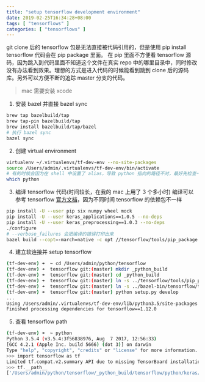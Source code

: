 ```yaml
---
title: "setup tensorflow development environment"
date: 2019-02-25T16:34:28+08:00
tags: [ "tensorflows" ]
categories: [ "tensorflows" ]
---
```


git clone 后的 tensorflow 包是无法直接被代码引用的，但是使用 pip install tensorflow 代码会在 pip package 里面。<!--more--> 在 pip 里面不方便看 tensorflow 源码，因为跳入到代码里面不知道这个文件在真实 repo 中的哪里目录中，同时修改没有办法看到效果。理想的方式是进入代码的时候能看到跳到 clone 后的源码库。另外可以方便不断的追踪 master 分支的代码。

> mac 需要安装 xcode

1. 安装 bazel 并直接 bazel sync
```bash
brew tap bazelbuild/tap
brew tap-pin bazelbuild/tap
brew install bazelbuild/tap/bazel
# 执行 bazel sync
bazel sync
```

2. 创建 virtual environment
```bash
virtualenv ~/.virtualenvs/tf-dev-env --no-site-packages
source /Users/admin/.virtualenvs/tf-dev-env/bin/activate
# 有的时候会因为在 shell 中设置了 alias，导致 python 指向的路径不对，最好先检查一下
which python
```

3. 编译 tensorflow 代码(时间较长，在我的 mac 上用了 3 个多小时)
编译可以参考 tensorflow [官方文档](https://www.tensorflow.org/install/source)，因为不同时间 tensorflow 的依赖包不一样
```bash
pip install -U --user pip six numpy wheel mock
pip install -U --user keras_applications==1.0.5 --no-deps
pip install -U --user keras_preprocessing==1.0.3 --no-deps
./configure
# --verbose_failures 会把编译的错误打印出来
bazel build --copt=-march=native -c opt //tensorflow/tools/pip_package:build_pip_package --verbose_failures
```

4. 建立软连接并 setup tensorflow
```bash
(tf-dev-env) ➜  ~ cd /Users/admin/python/tensorflow
(tf-dev-env) ➜  tensorflow git:(master) mkdir _python_build
(tf-dev-env) ➜  tensorflow git:(master) cd _python_build
(tf-dev-env) ➜  tensorflow git:(master) ln -s ../tensorflow/tools/pip_package/* .
(tf-dev-env) ➜  tensorflow git:(master) ln -s ../bazel-bin/tensorflow/tools/pip_package/build_pip_package.runfiles/org_tensorflow/* .
(tf-dev-env) ➜  tensorflow git:(master) python setup.py develop
...
Using /Users/admin/.virtualenvs/tf-dev-env/lib/python3.5/site-packages
Finished processing dependencies for tensorflow==1.12.0
```

5. 查看 tensorflow path
```bash
(tf-dev-env) ➜  ~ python
Python 3.5.4 (v3.5.4:3f56838976, Aug  7 2017, 12:56:33)
[GCC 4.2.1 (Apple Inc. build 5666) (dot 3)] on darwin
Type "help", "copyright", "credits" or "license" for more information.
>>> import tensorflow as tf
Limited tf.compat.v2.summary API due to missing TensorBoard installation
>>> tf.__path__
['/Users/admin/python/tensorflow/_python_build/tensorflow/python/keras/api/_v1', '/Users/admin/.virtualenvs/tf-dev-env/lib/python3.5/site-packages/tensorflow_estimator/python/estimator/api/_v1', '/Users/admin/python/tensorflow/_python_build/tensorflow', '/Users/admin/python/tensorflow/_python_build/tensorflow/_api/v1']
```
